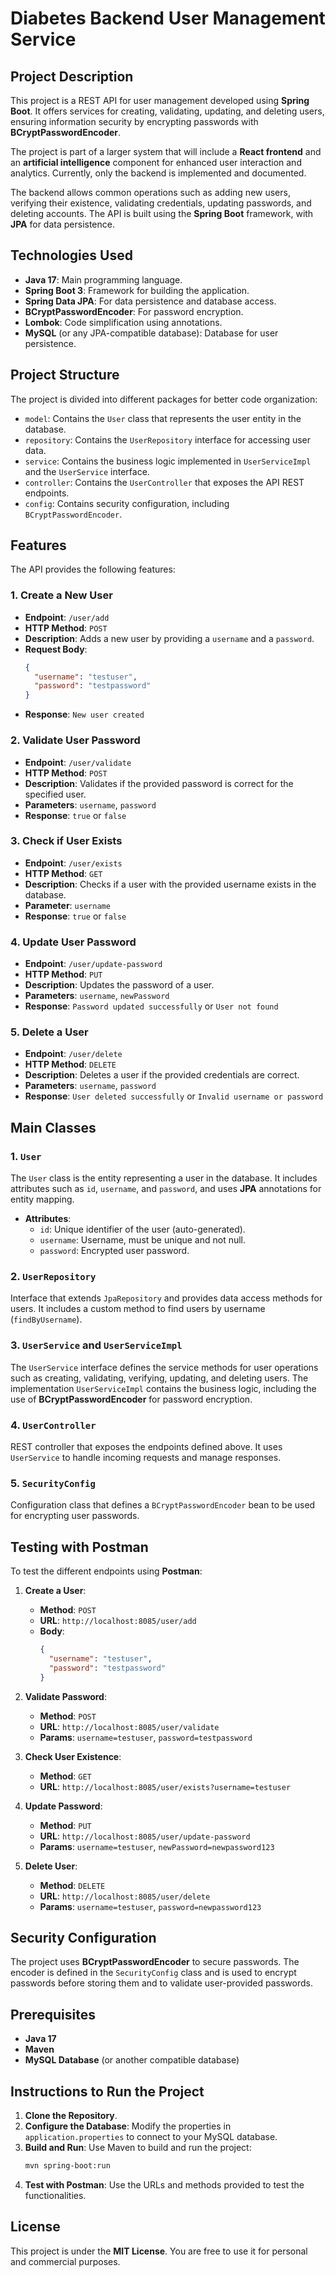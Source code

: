 # Diabetes Backend User Management Service

## Project Description

This project is a REST API for user management developed using **Spring Boot**. It offers services for creating, validating, updating, and deleting users, ensuring information security by encrypting passwords with **BCryptPasswordEncoder**.

The project is part of a larger system that will include a **React frontend** and an **artificial intelligence** component for enhanced user interaction and analytics. Currently, only the backend is implemented and documented.

The backend allows common operations such as adding new users, verifying their existence, validating credentials, updating passwords, and deleting accounts. The API is built using the **Spring Boot** framework, with **JPA** for data persistence.

## Technologies Used

- **Java 17**: Main programming language.
- **Spring Boot 3**: Framework for building the application.
- **Spring Data JPA**: For data persistence and database access.
- **BCryptPasswordEncoder**: For password encryption.
- **Lombok**: Code simplification using annotations.
- **MySQL** (or any JPA-compatible database): Database for user persistence.

## Project Structure

The project is divided into different packages for better code organization:

- `model`: Contains the `User` class that represents the user entity in the database.
- `repository`: Contains the `UserRepository` interface for accessing user data.
- `service`: Contains the business logic implemented in `UserServiceImpl` and the `UserService` interface.
- `controller`: Contains the `UserController` that exposes the API REST endpoints.
- `config`: Contains security configuration, including `BCryptPasswordEncoder`.

## Features

The API provides the following features:

### 1. Create a New User

- **Endpoint**: `/user/add`
- **HTTP Method**: `POST`
- **Description**: Adds a new user by providing a `username` and a `password`.
- **Request Body**:
  ```json
  {
    "username": "testuser",
    "password": "testpassword"
  }
  ```
- **Response**: `New user created`

### 2. Validate User Password

- **Endpoint**: `/user/validate`
- **HTTP Method**: `POST`
- **Description**: Validates if the provided password is correct for the specified user.
- **Parameters**: `username`, `password`
- **Response**: `true` or `false`

### 3. Check if User Exists

- **Endpoint**: `/user/exists`
- **HTTP Method**: `GET`
- **Description**: Checks if a user with the provided username exists in the database.
- **Parameter**: `username`
- **Response**: `true` or `false`

### 4. Update User Password

- **Endpoint**: `/user/update-password`
- **HTTP Method**: `PUT`
- **Description**: Updates the password of a user.
- **Parameters**: `username`, `newPassword`
- **Response**: `Password updated successfully` or `User not found`

### 5. Delete a User

- **Endpoint**: `/user/delete`
- **HTTP Method**: `DELETE`
- **Description**: Deletes a user if the provided credentials are correct.
- **Parameters**: `username`, `password`
- **Response**: `User deleted successfully` or `Invalid username or password`

## Main Classes

### 1. `User`
The `User` class is the entity representing a user in the database. It includes attributes such as `id`, `username`, and `password`, and uses **JPA** annotations for entity mapping.

- **Attributes**:
  - `id`: Unique identifier of the user (auto-generated).
  - `username`: Username, must be unique and not null.
  - `password`: Encrypted user password.

### 2. `UserRepository`
Interface that extends `JpaRepository` and provides data access methods for users. It includes a custom method to find users by username (`findByUsername`).

### 3. `UserService` and `UserServiceImpl`
The `UserService` interface defines the service methods for user operations such as creating, validating, verifying, updating, and deleting users. The implementation `UserServiceImpl` contains the business logic, including the use of **BCryptPasswordEncoder** for password encryption.

### 4. `UserController`
REST controller that exposes the endpoints defined above. It uses `UserService` to handle incoming requests and manage responses.

### 5. `SecurityConfig`
Configuration class that defines a `BCryptPasswordEncoder` bean to be used for encrypting user passwords.

## Testing with Postman

To test the different endpoints using **Postman**:

1. **Create a User**: 
   - **Method**: `POST`
   - **URL**: `http://localhost:8085/user/add`
   - **Body**: 
     ```json
     {
       "username": "testuser",
       "password": "testpassword"
     }
     ```

2. **Validate Password**:
   - **Method**: `POST`
   - **URL**: `http://localhost:8085/user/validate`
   - **Params**: `username=testuser`, `password=testpassword`

3. **Check User Existence**:
   - **Method**: `GET`
   - **URL**: `http://localhost:8085/user/exists?username=testuser`

4. **Update Password**:
   - **Method**: `PUT`
   - **URL**: `http://localhost:8085/user/update-password`
   - **Params**: `username=testuser`, `newPassword=newpassword123`

5. **Delete User**:
   - **Method**: `DELETE`
   - **URL**: `http://localhost:8085/user/delete`
   - **Params**: `username=testuser`, `password=newpassword123`

## Security Configuration

The project uses **BCryptPasswordEncoder** to secure passwords. The encoder is defined in the `SecurityConfig` class and is used to encrypt passwords before storing them and to validate user-provided passwords.

## Prerequisites

- **Java 17**
- **Maven**
- **MySQL Database** (or another compatible database)

## Instructions to Run the Project

1. **Clone the Repository**.
2. **Configure the Database**: Modify the properties in `application.properties` to connect to your MySQL database.
3. **Build and Run**: Use Maven to build and run the project:
   ```bash
   mvn spring-boot:run
   ```
4. **Test with Postman**: Use the URLs and methods provided to test the functionalities.

## License

This project is under the **MIT License**. You are free to use it for personal and commercial purposes.
